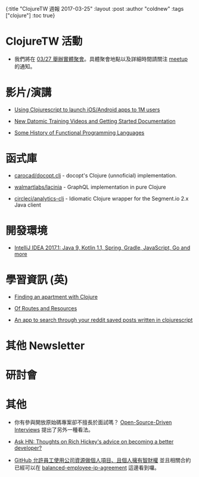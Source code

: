 {:title "ClojureTW 週報 2017-03-25"
:layout :post
:author "coldnew"
:tags  ["clojure"]
:toc true}

# ClojureTW 活動

* 我們將在 [03/27 舉辦實體聚會](https://www.meetup.com/Clojure-tw/events/237850316/)。具體聚會地點以及詳細時間請關注 [meetup](https://www.meetup.com/Clojure-tw/events/237850316/) 的通知。

# 影片/演講

* [Using Clojurescript to launch iOS/Android apps to 1M users](https://www.youtube.com/watch?v=-zM5fDN_AHY)

* [New Datomic Training Videos and Getting Started Documentation](http://blog.datomic.com/2017/03/new-datomic-training-videos-and-getting.html) 

* [Some History of Functional Programming Languages](https://www.youtube.com/watch?v=QVwm9jlBTik)

# 函式庫

* [carocad/docopt.clj](https://github.com/carocad/docopt.clj) - docopt's Clojure (unnoficial) implementation.

* [walmartlabs/lacinia](https://github.com/walmartlabs/lacinia) - GraphQL implementation in pure Clojure

* [circleci/analytics-clj](https://github.com/circleci/analytics-clj) - Idiomatic Clojure wrapper for the Segment.io 2.x Java client

# 開發環境

* [IntelliJ IDEA 2017.1: Java 9, Kotlin 1.1, Spring, Gradle, JavaScript, Go and more](https://blog.jetbrains.com/idea/2017/03/intellij-idea-2017-1-java-9-kotlin-1-1-spring-gradle-javascript-go-and-more/)

# 學習資訊 (英)

* [Finding an apartment with Clojure](https://blog.jeaye.com/2017/02/28/clojure-apartments/)

* [Of Routes and Resources](https://juxt.pro/blog/posts/yada-routes.html)

* [An app to search through your reddit saved posts written in clojurescript](https://www.reddit.com/r/Clojurescript/comments/5sfmxw/an_app_to_search_through_your_reddit_saved_posts/)

# 其他 Newsletter

# 研討會


# 其他

* 你有參與開放原始碼專案卻不擅長於面試嗎？ [Open-Source-Driven Interviews](https://medium.com/@MichaelCiurus/open-source-driven-interviews-38efdfe2b061#.1h2uggv56) 提出了另外一種看法。

* [Ask HN: Thoughts on Rich Hickey's advice on becoming a better developer?](https://news.ycombinator.com/item?id=9058437)

* [GitHub 允許員工使用公司資源做個人項目、且個人擁有智財權](https://qz.com/937038/github-now-lets-its-workers-keep-the-ip-when-they-use-company-resources-for-personal-projects/?utm_source=wanqu.co&utm_campaign=Wanqu+Daily&utm_medium=website) 並且相關合約已經可以在 [balanced-employee-ip-agreement](https://github.com/github/balanced-employee-ip-agreement) 這邊看到囉。